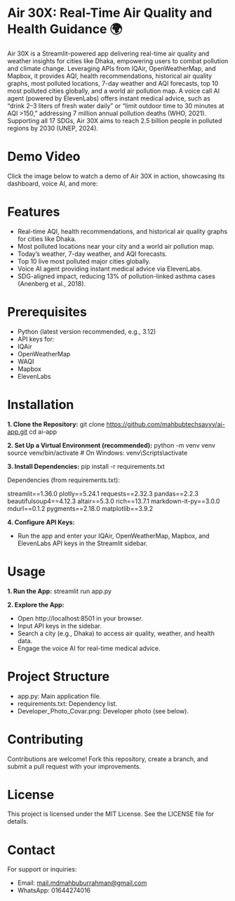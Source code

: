 # **Air 30X: Real-Time Air Quality and Health Guidance 🌍**

Air 30X is a Streamlit-powered app delivering real-time air quality and weather insights for cities like Dhaka, empowering users to combat pollution and climate change. Leveraging APIs from IQAir, OpenWeatherMap, and Mapbox, it provides AQI, health recommendations, historical air quality graphs, most polluted locations, 7-day weather and AQI forecasts, top 10 most polluted cities globally, and a world air pollution map. A voice call AI agent (powered by ElevenLabs) offers instant medical advice, such as “drink 2–3 liters of fresh water daily” or “limit outdoor time to 30 minutes at AQI >150,” addressing 7 million annual pollution deaths (WHO, 2021). Supporting all 17 SDGs, Air 30X aims to reach 2.5 billion people in polluted regions by 2030 (UNEP, 2024).

# **Demo Video**
Click the image below to watch a demo of Air 30X in action, showcasing its dashboard, voice AI, and more:

# **Features**

- Real-time AQI, health recommendations, and historical air quality graphs for cities like Dhaka.
- Most polluted locations near your city and a world air pollution map.
- Today’s weather, 7-day weather, and AQI forecasts.
- Top 10 live most polluted major cities globally.
- Voice AI agent providing instant medical advice via ElevenLabs.
- SDG-aligned impact, reducing 13% of pollution-linked asthma cases (Anenberg et al., 2018).

# **Prerequisites**

- Python (latest version recommended, e.g., 3.12)
- API keys for:
 - IQAir
 - OpenWeatherMap
 - WAQI 
 - Mapbox
 - ElevenLabs



# **Installation**

**1. Clone the Repository:**
git clone https://github.com/mahbubtechsavvy/ai-app.git
cd ai-app


**2. Set Up a Virtual Environment (recommended):**
python -m venv venv
source venv/bin/activate  # On Windows: venv\Scripts\activate


**3. Install Dependencies:**
pip install -r requirements.txt

Dependencies (from requirements.txt):

streamlit==1.36.0
plotly==5.24.1
requests==2.32.3
pandas==2.2.3
beautifulsoup4==4.12.3
altair==5.3.0
rich==13.7.1
markdown-it-py==3.0.0
mdurl==0.1.2
pygments==2.18.0
matplotlib==3.9.2


**4. Configure API Keys:**

- Run the app and enter your IQAir, OpenWeatherMap, Mapbox, and
ElevenLabs API keys in the Streamlit sidebar.



# **Usage**

**1. Run the App:**
streamlit run app.py


**2. Explore the App:**
- Open http://localhost:8501 in your browser.
- Input API keys in the sidebar.
- Search a city (e.g., Dhaka) to access air quality, weather, and health data.
- Engage the voice AI for real-time medical advice.



# **Project Structure**

- app.py: Main application file.
- requirements.txt: Dependency list.
- Developer_Photo_Covar.png: Developer photo (see below).


# **Contributing**
Contributions are welcome! Fork this repository, create a branch, and submit a pull request with your improvements.

# **License**
This project is licensed under the MIT License. See the LICENSE file for details.

# **Contact**
For support or inquiries:  

- Email: mail.mdmahbuburrahman@gmail.com  
- WhatsApp: 01644274016

